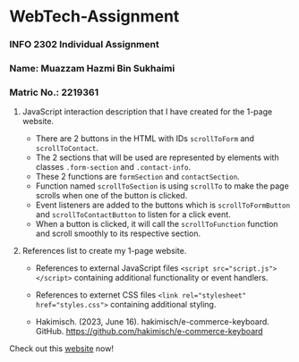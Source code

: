 # WebTech-Assignment
### INFO 2302 Individual Assignment
### Name: Muazzam Hazmi Bin Sukhaimi
### Matric No.: 2219361

1. JavaScript interaction description that I have created for the 1-page website.

   - There are 2 buttons in the HTML with IDs `scrollToForm` and `scrollToContact`.
   - The 2 sections that will be used are represented by elements with classes `.form-section` and `.contact-info`.
   - These 2 functions are `formSection` and `contactSection`.
   - Function named `scrollToSection` is using `scrollTo` to make the page scrolls when one of the button is clicked.
   - Event listeners are added to the buttons which is `scrollToFormButton` and `scrollToContactButton` to listen for a click event.
   - When a button is clicked, it will call the `scrollToFunction` function and scroll smoothly to its respective section.

1. References list to create my 1-page website.

   - References to external JavaScript files `<script src="script.js"></script>` containing additional functionality or event handlers.
   - References to externet CSS files `<link rel="stylesheet" href="styles.css">` containing additional styling.
  
   - Hakimisch. (2023, June 16). hakimisch/e-commerce-keyboard. GitHub. https://github.com/hakimisch/e-commerce-keyboard

Check out this [website](https://zactsm.github.io/IIUM-RM1-Campaign/rm1campaign.html) now!
